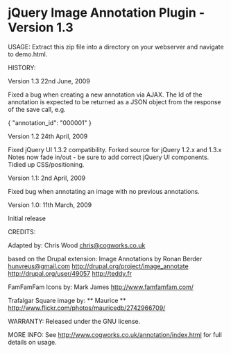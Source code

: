 jQuery Image Annotation Plugin - Version 1.3
=============================================

USAGE:
Extract this zip file into a directory on your webserver and
navigate to demo.html.


HISTORY:

Version 1.3 22nd June, 2009

Fixed a bug when creating a new annotation via AJAX.
The Id of the annotation is expected to be returned as a JSON object
from the response of the save call, e.g.

{ "annotation_id": "000001" }



Version 1.2 24th April, 2009

Fixed jQuery UI 1.3.2 compatibility.
Forked source for jQuery 1.2.x and 1.3.x
Notes now fade in/out - be sure to add correct jQuery UI components.
Tidied up CSS/positioning.



Version 1.1: 2nd April, 2009

Fixed bug when annotating an image with no previous
annotations.



Version 1.0: 11th March, 2009

Initial release


CREDITS:

Adapted by:
Chris Wood
chris@cogworks.co.uk

based on the Drupal extension: 
Image Annotations by Ronan Berder
hunvreus@gmail.com
http://drupal.org/project/image_annotate
http://drupal.org/user/49057
http://teddy.fr

FamFamFam Icons by:
Mark James
http://www.famfamfam.com/
                                  
Trafalgar Square image by:
** Maurice **
http://www.flickr.com/photos/mauricedb/2742966709/

WARRANTY:
Released under the GNU license.

MORE INFO:
See http://www.cogworks.co.uk/annotation/index.html for full details on usage.